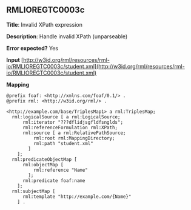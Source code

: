 ## RMLIOREGTC0003c

**Title**: Invalid XPath expression

**Description**: Handle invalid XPath (unparseable)

**Error expected?** Yes

**Input**
 [http://w3id.org/rml/resources/rml-io/RMLIOREGTC0003c/student.xml](http://w3id.org/rml/resources/rml-io/RMLIOREGTC0003c/student.xml)

**Mapping**
```
@prefix foaf: <http://xmlns.com/foaf/0.1/> .
@prefix rml: <http://w3id.org/rml/> .

<http://example.com/base/TriplesMap1> a rml:TriplesMap;
  rml:logicalSource [ a rml:LogicalSource;
      rml:iterator "???dflidjsgfldfsnglds";
      rml:referenceFormulation rml:XPath;
      rml:source [ a rml:RelativePathSource;
          rml:root rml:MappingDirectory;
          rml:path "student.xml"
        ]
    ];
  rml:predicateObjectMap [
      rml:objectMap [
          rml:reference "Name"
        ];
      rml:predicate foaf:name
    ];
  rml:subjectMap [
      rml:template "http://example.com/{Name}"
    ] .

```

